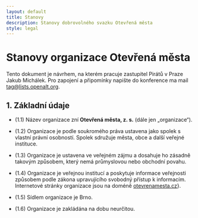 ```yaml
---
layout: default
title: Stanovy
description: Stanovy dobrovolného svazku Otevřená města
style: legal
---
```



# Stanovy organizace Otevřená města

Tento dokument je návrhem, na kterém pracuje zastupitel Pirátů v Praze
Jakub Michálek. Pro zapojení a připomínky napište do konference ma mail
<tag@lists.openalt.org>.

## 1. Základní údaje

- <a name="b1.1"></a>(1.1) Název organizace zní **Otevřená města, z. s.** (dále jen „organizace“).

- <a name="b1.2"></a>(1.2) Organizace je podle soukromého práva ustavena jako spolek s vlastní právní
osobností. Spolek sdružuje města, obce a další veřejné instituce.

- <a name="b1.3"></a>(1.3) Organizace je ustavena ve veřejném zájmu a dosahuje ho zásadně takovým
způsobem, který nemá průmyslovou nebo obchodní povahu.

- <a name="b1.4"></a>(1.4) Organizace je veřejnou institucí a poskytuje informace veřejnosti
způsobem podle zákona upravujícího svobodný přístup k informacím.
Internetové stránky organizace jsou na doméně
[otevrenamesta.cz](\url{http://www.otevrenamesta.cz)}.

- <a name="b1.5"></a>(1.5) Sídlem organizace je Brno.

- <a name="b1.6"></a>(1.6) Organizace je zakládána na dobu neurčitou.
